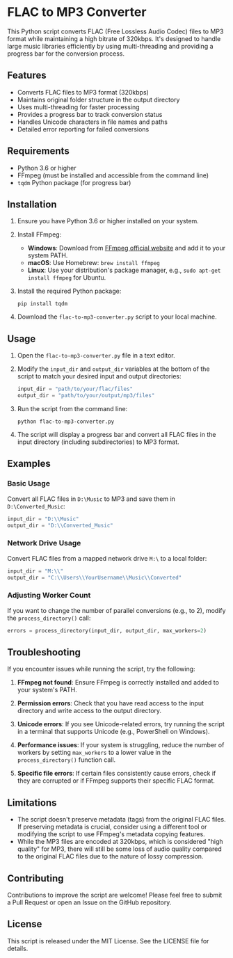 # FLAC to MP3 Converter

This Python script converts FLAC (Free Lossless Audio Codec) files to MP3 format while maintaining a high bitrate of 320kbps. It's designed to handle large music libraries efficiently by using multi-threading and providing a progress bar for the conversion process.

## Features

- Converts FLAC files to MP3 format (320kbps)
- Maintains original folder structure in the output directory
- Uses multi-threading for faster processing
- Provides a progress bar to track conversion status
- Handles Unicode characters in file names and paths
- Detailed error reporting for failed conversions

## Requirements

- Python 3.6 or higher
- FFmpeg (must be installed and accessible from the command line)
- `tqdm` Python package (for progress bar)

## Installation

1. Ensure you have Python 3.6 or higher installed on your system.

2. Install FFmpeg:
   - **Windows**: Download from [FFmpeg official website](https://ffmpeg.org/download.html) and add it to your system PATH.
   - **macOS**: Use Homebrew: `brew install ffmpeg`
   - **Linux**: Use your distribution's package manager, e.g., `sudo apt-get install ffmpeg` for Ubuntu.

3. Install the required Python package:
   ```
   pip install tqdm
   ```

4. Download the `flac-to-mp3-converter.py` script to your local machine.

## Usage

1. Open the `flac-to-mp3-converter.py` file in a text editor.

2. Modify the `input_dir` and `output_dir` variables at the bottom of the script to match your desired input and output directories:

   ```python
   input_dir = "path/to/your/flac/files"
   output_dir = "path/to/your/output/mp3/files"
   ```

3. Run the script from the command line:

   ```
   python flac-to-mp3-converter.py
   ```

4. The script will display a progress bar and convert all FLAC files in the input directory (including subdirectories) to MP3 format.

## Examples

### Basic Usage

Convert all FLAC files in `D:\Music` to MP3 and save them in `D:\Converted_Music`:

```python
input_dir = "D:\\Music"
output_dir = "D:\\Converted_Music"
```

### Network Drive Usage

Convert FLAC files from a mapped network drive `M:\` to a local folder:

```python
input_dir = "M:\\"
output_dir = "C:\\Users\\YourUsername\\Music\\Converted"
```

### Adjusting Worker Count

If you want to change the number of parallel conversions (e.g., to 2), modify the `process_directory()` call:

```python
errors = process_directory(input_dir, output_dir, max_workers=2)
```

## Troubleshooting

If you encounter issues while running the script, try the following:

1. **FFmpeg not found**: Ensure FFmpeg is correctly installed and added to your system's PATH.

2. **Permission errors**: Check that you have read access to the input directory and write access to the output directory.

3. **Unicode errors**: If you see Unicode-related errors, try running the script in a terminal that supports Unicode (e.g., PowerShell on Windows).

4. **Performance issues**: If your system is struggling, reduce the number of workers by setting `max_workers` to a lower value in the `process_directory()` function call.

5. **Specific file errors**: If certain files consistently cause errors, check if they are corrupted or if FFmpeg supports their specific FLAC format.

## Limitations

- The script doesn't preserve metadata (tags) from the original FLAC files. If preserving metadata is crucial, consider using a different tool or modifying the script to use FFmpeg's metadata copying features.
- While the MP3 files are encoded at 320kbps, which is considered "high quality" for MP3, there will still be some loss of audio quality compared to the original FLAC files due to the nature of lossy compression.

## Contributing

Contributions to improve the script are welcome! Please feel free to submit a Pull Request or open an Issue on the GitHub repository.

## License

This script is released under the MIT License. See the LICENSE file for details.
